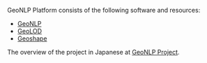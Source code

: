 GeoNLP Platform consists of the following software and resources:

- [GeoNLP](https://geonlp.ex.nii.ac.jp/)
- [GeoLOD](https://geolod.ex.nii.ac.jp/)
- [Geoshape](https://geoshape.ex.nii.ac.jp/)

The overview of the project in Japanese at [GeoNLP Project](http://agora.ex.nii.ac.jp/GeoNLP/).
